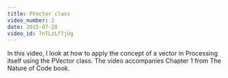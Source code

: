```yaml
---
title: PVector class
video_number: 2
date: 2015-07-28
video_id: 7nTLzLf7jUg
---
```

In this video, I look at how to apply the concept of a vector in Processing itself using the PVector class.   The video accompanies Chapter 1 from The Nature of Code book.
